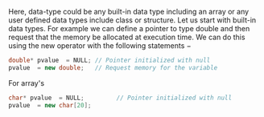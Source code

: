Here, data-type could be any built-in data type including an array or any user defined data types include class or structure. Let us start with built-in data types. For example we can define a pointer to type double and then request that the memory be allocated at execution time. We can do this using the new operator with the following statements −

```c++
double* pvalue  = NULL; // Pointer initialized with null
pvalue  = new double;   // Request memory for the variable
```

For array's

```c++
char* pvalue  = NULL;         // Pointer initialized with null
pvalue  = new char[20];  
```